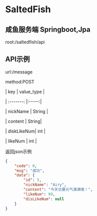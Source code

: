 # SaltedFish
## 咸鱼服务端 Springboot,Jpa

root:/saltedfish/api

## API示例

url:/message

method:POST

| key | value_type |

| :-------: |:-----:|

| nickName  | String |

| content    | String|

| diskLikeNum| int |

| likeNum    | int |

返回json示例
```json
{
    "code": 0,
    "msg": "成功",
    "data": {
        "id": 5,
        "nickName": "Airy",
        "content": "今天也要元气满满哦！",
        "likeNum": 99,
        "disLikeNum": null
    }
}
```
